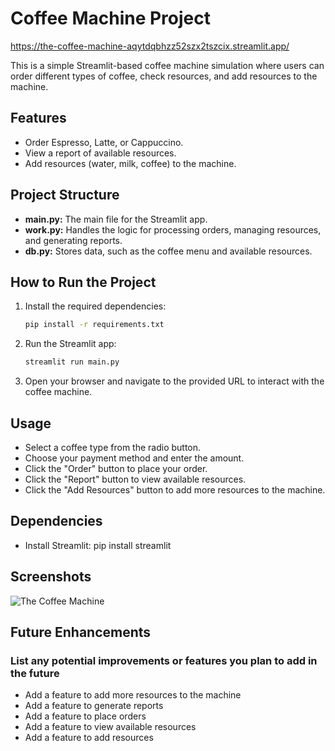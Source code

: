 # Coffee Machine Project

<https://the-coffee-machine-aqytdqbhzz52szx2tszcix.streamlit.app/>

This is a simple Streamlit-based coffee machine simulation where users can order different types of coffee, check resources, and add resources to the machine.

## Features

- Order Espresso, Latte, or Cappuccino.
- View a report of available resources.
- Add resources (water, milk, coffee) to the machine.

## Project Structure

- **main.py:** The main file for the Streamlit app.
- **work.py:** Handles the logic for processing orders, managing resources, and generating reports.
- **db.py:** Stores data, such as the coffee menu and available resources.

## How to Run the Project

1. Install the required dependencies:

   ```bash
   pip install -r requirements.txt

2. Run the Streamlit app:

   ```bash
   streamlit run main.py

3. Open your browser and navigate to the provided URL to interact with the coffee machine.

## Usage

- Select a coffee type from the radio button.
- Choose your payment method and enter the amount.
- Click the "Order" button to place your order.
- Click the "Report" button to view available resources.
- Click the "Add Resources" button to add more resources to the machine.  

## Dependencies

- Install Streamlit: pip install streamlit

## Screenshots

![The Coffee Machine](https://github.com/Gorachand22/The-Coffee-Machine/blob/main/images/coffee.png)

## Future Enhancements

### List any potential improvements or features you plan to add in the future

- Add a feature to add more resources to the machine
- Add a feature to generate reports
- Add a feature to place orders
- Add a feature to view available resources
- Add a feature to add resources
